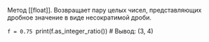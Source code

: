 
Метод [[float]]. Возвращает пару целых чисел, представляющих дробное значение в виде несократимой дроби.

`f = 0.75
`print(f.as_integer_ratio())  # Вывод: (3, 4)
